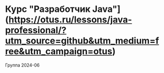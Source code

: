 # Курс "Разработчик Java"](https://otus.ru/lessons/java-professional/?utm_source=github&utm_medium=free&utm_campaign=otus)

Группа 2024-06

